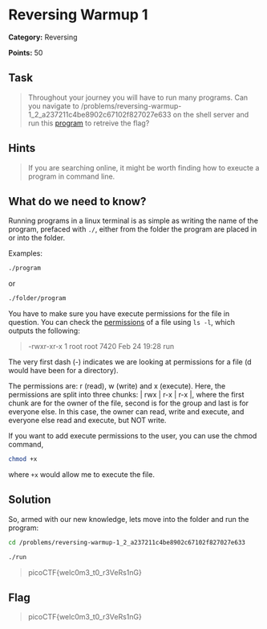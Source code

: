 # Reversing Warmup 1

**Category:** Reversing

**Points:** 50

## Task

> Throughout your journey you will have to run many programs. Can you navigate to /problems/reversing-warmup-1_2_a237211c4be8902c67102f827027e633 on the shell server and run this [program](Files/run) to retreive the flag? 


## Hints

> If you are searching online, it might be worth finding how to exeucte a program in command line.


## What do we need to know?

Running programs in a linux terminal is as simple as writing the name of the program, prefaced with `./`, either from the folder the program are placed in or into the folder.

Examples:

```bash
./program
```

or 

```bash
./folder/program
```

You have to make sure you have execute permissions for the file in question. You can check the [permissions](https://www.pluralsight.com/blog/it-ops/linux-file-permissions) of a file using `ls -l`, which outputs the following:

> -rwxr-xr-x 1 root root 7420 Feb 24 19:28 run

The very first dash (-) indicates we are looking at permissions for a file (d would have been for a directory).

The permissions are: r (read), w (write) and x (execute). 
Here, the permissions are split into three chunks: | rwx | r-x | r-x |, where the first chunk are for the owner of the file, second is for the group and last is for everyone else.
In this case, the owner can read, write and execute, and everyone else read and execute, but NOT write.

If you want to add execute permissions to the user, you can use the chmod command,

```bash
chmod +x
```

where `+x` would allow me to execute the file.


## Solution

So, armed with our new knowledge, lets move into the folder and run the program:

```bash
cd /problems/reversing-warmup-1_2_a237211c4be8902c67102f827027e633

./run
```

> picoCTF{welc0m3_t0_r3VeRs1nG}


## Flag

> picoCTF{welc0m3_t0_r3VeRs1nG}
